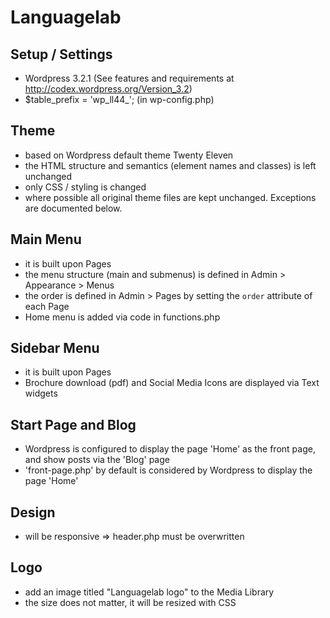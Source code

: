 # Languagelab

## Setup / Settings

- Wordpress 3.2.1 (See features and requirements at http://codex.wordpress.org/Version_3.2)
- $table_prefix  = 'wp_ll44_';  (in wp-config.php)

## Theme

- based on Wordpress default theme Twenty Eleven
- the HTML structure and semantics (element names and classes) is left unchanged
- only CSS / styling is changed
- where possible all original theme files are kept unchanged. Exceptions are documented below.


## Main Menu

- it is built upon Pages
- the menu structure (main and submenus) is defined in Admin > Appearance > Menus
- the order is defined in Admin > Pages by setting the `order` attribute of each Page
- Home menu is added via code in functions.php


## Sidebar Menu

- it is built upon Pages
- Brochure download (pdf) and Social Media Icons are displayed via Text widgets


## Start Page and Blog

- Wordpress is configured to display the page 'Home' as the front page, and show posts via the 'Blog' page
- 'front-page.php' by default is considered by Wordpress to display the page 'Home'


## Design

- will be responsive => header.php must be overwritten


## Logo

- add an image titled "Languagelab logo" to the Media Library
- the size does not matter, it will be resized with CSS

